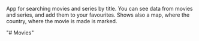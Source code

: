 App for searching movies and series by title.
You can see data from movies and series, and add them to your favourites.
Shows also a map, where the country, where the movie is made is marked.

"# Movies" 
